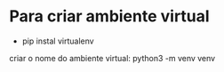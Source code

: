 # Para criar ambiente virtual
* pip instal virtualenv
<p>criar o nome do ambiente virtual: python3 -m venv venv</p>
